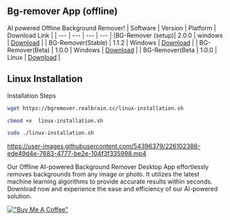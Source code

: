 ## Bg-remover App (offline)

AI powered Offline Background Remover!
| Software | Version | Platform | Download Link |
| --- | --- | --- | --- |
|BG-Remover (setup)| 2.0.0 | windows | [Download](https://github.com/developersharif/bgremover-app/releases/download/v2.0.0/bg-remover-setup-2.0.0.exe) |
| BG-Remover(Stable) | 1.1.2 | Windows | [Download](https://github.com/developersharif/bgremover-app/releases/download/v1.1.2/BG-Remover.exe) |
| BG-Remover(Beta) | 1.0.0 | Windows | [Download](https://github.com/developersharif/bgremover-app/releases/download/v1.0.0/BG.Remover.exe) |
| BG-Remover(Beta | 1.0.0 | Linux | [Download](https://github.com/developersharif/bgremover-app/releases/download/v1.0.0/BG.Remover0) |

## Linux Installation

Installation Steps

```bash
wget https://bgremover.realbrain.cc/linux-installation.sh
```

```bash
chmod +x  linux-installation.sh

```

```bash
sudo ./linux-installation.sh
```

https://user-images.githubusercontent.com/54396379/226102386-ede49d4e-7683-4777-be2e-104f3f335998.mp4

Our Offline AI-powered Background Remover Desktop App effortlessly removes backgrounds from any image or photo. It utilizes the latest machine learning algorithms to provide accurate results within seconds. Download now and experience the ease and efficiency of our AI-powered solution.

[!["Buy Me A Coffee"](https://www.buymeacoffee.com/assets/img/custom_images/orange_img.png)](https://www.buymeacoffee.com/developersharif)

